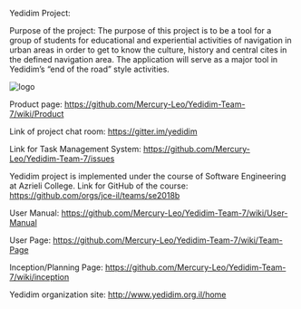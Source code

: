 Yedidim Project:

Purpose of the project:
The purpose of this project is to be a tool for a group of students for educational and experiential activities of navigation in urban areas in order to get to know the culture, history and central cites in the defined navigation area.
The application will serve as a major tool in Yedidim’s “end of the road” style activities.   

![logo](https://drive.google.com/drive/folders/1Z4_DPuo4zHltKsyI55Ie0XfjSdiKbyTE)

Product page:
https://github.com/Mercury-Leo/Yedidim-Team-7/wiki/Product

Link of project chat room:
https://gitter.im/yedidim

Link for Task Management System:
https://github.com/Mercury-Leo/Yedidim-Team-7/issues

 Yedidim project is implemented under the course of Software Engineering at Azrieli College.
Link for GitHub of the course:
https://github.com/orgs/jce-il/teams/se2018b

User Manual:
https://github.com/Mercury-Leo/Yedidim-Team-7/wiki/User-Manual

User Page:
https://github.com/Mercury-Leo/Yedidim-Team-7/wiki/Team-Page

Inception/Planning Page:
https://github.com/Mercury-Leo/Yedidim-Team-7/wiki/inception
 
 Yedidim organization site:
 http://www.yedidim.org.il/home
